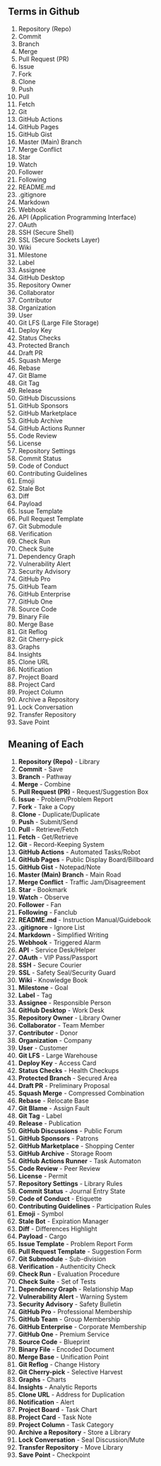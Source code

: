 ## Terms in Github

1. Repository (Repo)
2. Commit
3. Branch
4. Merge
5. Pull Request (PR)
6. Issue
7. Fork
8. Clone
9. Push
10. Pull
11. Fetch
12. Git
13. GitHub Actions
14. GitHub Pages
15. GitHub Gist
16. Master (Main) Branch
17. Merge Conflict
18. Star
19. Watch
20. Follower
21. Following
22. README.md
23. .gitignore
24. Markdown
25. Webhook
26. API (Application Programming Interface)
27. OAuth
28. SSH (Secure Shell)
29. SSL (Secure Sockets Layer)
30. Wiki
31. Milestone
32. Label
33. Assignee
34. GitHub Desktop
35. Repository Owner
36. Collaborator
37. Contributor
38. Organization
39. User
40. Git LFS (Large File Storage)
41. Deploy Key
42. Status Checks
43. Protected Branch
44. Draft PR
45. Squash Merge
46. Rebase
47. Git Blame
48. Git Tag
49. Release
50. GitHub Discussions
51. GitHub Sponsors
52. GitHub Marketplace
53. GitHub Archive
54. GitHub Actions Runner
55. Code Review
56. License
57. Repository Settings
58. Commit Status
59. Code of Conduct
60. Contributing Guidelines
61. Emoji
62. Stale Bot
63. Diff
64. Payload
65. Issue Template
66. Pull Request Template
67. Git Submodule
68. Verification
69. Check Run
70. Check Suite
71. Dependency Graph
72. Vulnerability Alert
73. Security Advisory
74. GitHub Pro
75. GitHub Team
76. GitHub Enterprise
77. GitHub One
78. Source Code
79. Binary File
80. Merge Base
81. Git Reflog
82. Git Cherry-pick
83. Graphs
84. Insights
85. Clone URL
86. Notification
87. Project Board
88. Project Card
89. Project Column
90. Archive a Repository
91. Lock Conversation
92. Transfer Repository
93. Save Point

## Meaning of Each

1. **Repository (Repo)** - Library
2. **Commit** - Save
3. **Branch** - Pathway
4. **Merge** - Combine
5. **Pull Request (PR)** - Request/Suggestion Box
6. **Issue** - Problem/Problem Report
7. **Fork** - Take a Copy
8. **Clone** - Duplicate/Duplicate
9. **Push** - Submit/Send
10. **Pull** - Retrieve/Fetch
11. **Fetch** - Get/Retrieve
12. **Git** - Record-Keeping System
13. **GitHub Actions** - Automated Tasks/Robot
14. **GitHub Pages** - Public Display Board/Billboard
15. **GitHub Gist** - Notepad/Note
16. **Master (Main) Branch** - Main Road
17. **Merge Conflict** - Traffic Jam/Disagreement
18. **Star** - Bookmark
19. **Watch** - Observe
20. **Follower** - Fan
21. **Following** - Fanclub
22. **README.md** - Instruction Manual/Guidebook
23. **.gitignore** - Ignore List
24. **Markdown** - Simplified Writing
25. **Webhook** - Triggered Alarm
26. **API** - Service Desk/Helper
27. **OAuth** - VIP Pass/Passport
28. **SSH** - Secure Courier
29. **SSL** - Safety Seal/Security Guard
30. **Wiki** - Knowledge Book
31. **Milestone** - Goal
32. **Label** - Tag
33. **Assignee** - Responsible Person
34. **GitHub Desktop** - Work Desk
35. **Repository Owner** - Library Owner
36. **Collaborator** - Team Member
37. **Contributor** - Donor
38. **Organization** - Company
39. **User** - Customer
40. **Git LFS** - Large Warehouse
41. **Deploy Key** - Access Card
42. **Status Checks** - Health Checkups
43. **Protected Branch** - Secured Area
44. **Draft PR** - Preliminary Proposal
45. **Squash Merge** - Compressed Combination
46. **Rebase** - Relocate Base
47. **Git Blame** - Assign Fault
48. **Git Tag** - Label
49. **Release** - Publication
50. **GitHub Discussions** - Public Forum
51. **GitHub Sponsors** - Patrons
52. **GitHub Marketplace** - Shopping Center
53. **GitHub Archive** - Storage Room
54. **GitHub Actions Runner** - Task Automaton
55. **Code Review** - Peer Review
56. **License** - Permit
57. **Repository Settings** - Library Rules
58. **Commit Status** - Journal Entry State
59. **Code of Conduct** - Etiquette
60. **Contributing Guidelines** - Participation Rules
61. **Emoji** - Symbol
62. **Stale Bot** - Expiration Manager
63. **Diff** - Differences Highlight
64. **Payload** - Cargo
65. **Issue Template** - Problem Report Form
66. **Pull Request Template** - Suggestion Form
67. **Git Submodule** - Sub-division
68. **Verification** - Authenticity Check
69. **Check Run** - Evaluation Procedure
70. **Check Suite** - Set of Tests
71. **Dependency Graph** - Relationship Map
72. **Vulnerability Alert** - Warning System
73. **Security Advisory** - Safety Bulletin
74. **GitHub Pro** - Professional Membership
75. **GitHub Team** - Group Membership
76. **GitHub Enterprise** - Corporate Membership
77. **GitHub One** - Premium Service
78. **Source Code** - Blueprint
79. **Binary File** - Encoded Document
80. **Merge Base** - Unification Point
81. **Git Reflog** - Change History
82. **Git Cherry-pick** - Selective Harvest
83. **Graphs** - Charts
84. **Insights** - Analytic Reports
85. **Clone URL** - Address for Duplication
86. **Notification** - Alert
87. **Project Board** - Task Chart
88. **Project Card** - Task Note
89. **Project Column** - Task Category
90. **Archive a Repository** - Store a Library
91. **Lock Conversation** - Seal Discussion/Mute
92. **Transfer Repository** - Move Library
93. **Save Point** - Checkpoint
